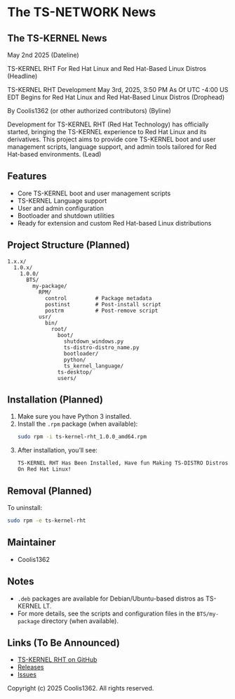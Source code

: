 
<!-- filepath: c:\Users\tadeo\OneDrive\Documents\GitHub\TS-NETWORK\SECTIONS\TS-KENREL NEWS\NEWS\NEWS 4-2-2025\README.md -->
# The TS-NETWORK News

## The TS-KERNEL News

May 2nd 2025 (Dateline)

TS-KERNEL RHT For Red Hat Linux and Red Hat-Based Linux Distros (Headline)

TS-KERNEL RHT Development May 3rd, 2025, 3:50 PM As Of UTC -4:00 US EDT Begins for Red Hat Linux and Red Hat-Based Linux Distros (Drophead)

By Coolis1362 (or other authorized contributors) (Byline)

Development for TS-KERNEL RHT (Red Hat Technology) has officially started, bringing the TS-KERNEL experience to Red Hat Linux and its derivatives. This project aims to provide core TS-KERNEL boot and user management scripts, language support, and admin tools tailored for Red Hat-based environments. (Lead)

## Features

- Core TS-KERNEL boot and user management scripts
- TS-KERNEL Language support
- User and admin configuration
- Bootloader and shutdown utilities
- Ready for extension and custom Red Hat-based Linux distributions

## Project Structure (Planned)

```
1.x.x/
  1.0.x/
    1.0.0/
      BTS/
        my-package/
          RPM/
            control         # Package metadata
            postinst        # Post-install script
            postrm          # Post-remove script
          usr/
            bin/
              root/
                boot/
                  shutdown_windows.py
                  ts-distro-distro_name.py
                  bootloader/
                  python/
                  ts_kernel_language/
                ts-desktop/
                users/
```

## Installation (Planned)

1. Make sure you have Python 3 installed.
2. Install the `.rpm` package (when available):
   ```sh
   sudo rpm -i ts-kernel-rht_1.0.0_amd64.rpm
   ```
3. After installation, you’ll see:
   ```
   TS-KERNEL RHT Has Been Installed, Have fun Making TS-DISTRO Distros On Red Hat Linux!
   ```

## Removal (Planned)

To uninstall:
```sh
sudo rpm -e ts-kernel-rht
```

## Maintainer

- Coolis1362

## Notes

- `.deb` packages are available for Debian/Ubuntu-based distros as TS-KERNEL LT.
- For more details, see the scripts and configuration files in the `BTS/my-package` directory (when available).

## Links (To Be Announced)

- [TS-KERNEL RHT on GitHub](#)
- [Releases](#)
- [Issues](#)

Copyright (c) 2025 Coolis1362. All rights reserved.
